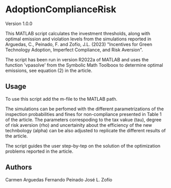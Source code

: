 # AdoptionComplianceRisk

Version 1.0.0

This MATLAB script calculates the investment thresholds, along with optimal emission and violation levels from the simulations reported in Arguedas, C., Peinado, F. and Zofío, J.L. (2023) "Incentives for Green Technology Adoption, Imperfect Compliance, and Risk Aversion".

The script has been run in version R2022a of MATLAB and uses the function 'vpasolve' from the Symbolic Math Toolboox to determine optimal emissions, see equation (2) in the article.     

## Usage

To use this script add the m-file to the MATLAB path.

The simulations can be perfomed with the different parametrizations of the inspection probabilities and fines for non-compliance presented in Table 1 of the article. The parameters correspoding to the tax vakue (tau), degree of risk aversion (rho) and uncertainity about the efficiency of the new technbology (alpha) can be also adjusted to replicate the different results of the article.

The script guides the user step-by-tep on the solution of the optimization problems reported in the article. 

## Authors

Carmen Arguedas
Fernando Peinado 
José L. Zofío



